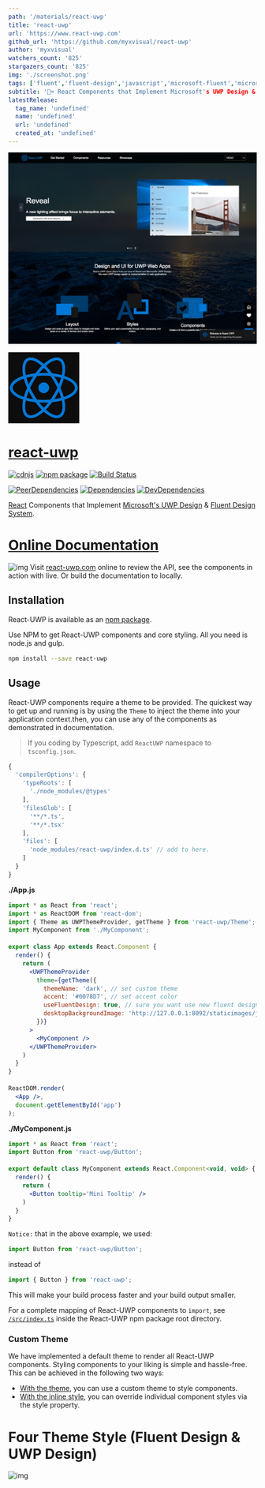 ```yaml
---
path: '/materials/react-uwp'
title: 'react-uwp'
url: 'https://www.react-uwp.com'
github_url: 'https://github.com/myxvisual/react-uwp'
author: 'myxvisual'
watchers_count: '825'
stargazers_count: '825'
img: './screenshot.png'
tags: ['fluent','fluent-design','javascript','microsoft-fluent','microsoft-uwp','react','react-components','typescript','uwp','uwp-design','windows-uwp']
subtitle: '📱⌨️ React Components that Implement Microsoft's UWP Design & Fluent Design.'
latestRelease:
  tag_name: 'undefined'
  name: 'undefined'
  url: 'undefined'
  created_at: 'undefined'
---
```


![alt text](screenshot.png)

![img](https://github.com/myxvisual/react-uwp/blob/master/docs/public/static/images/icons/icon-144x144.png)

# [react-uwp](https://www.react-uwp.com/)

[![cdnjs](https://img.shields.io/cdnjs/v/react-uwp.svg?style=flat-square)](https://cdnjs.com/libraries/react-uwp)
[![npm package](https://img.shields.io/npm/v/react-uwp.svg?style=flat-square)](https://www.npmjs.org/package/react-uwp)
[![Build Status](https://travis-ci.org/myxvisual/react-uwp.svg?branch=master)](https://travis-ci.org/myxvisual/react-uwp)

[![PeerDependencies](https://img.shields.io/david/peer/myxvisual/react-uwp.svg?style=flat-square)](https://david-dm.org/myxvisual/react-uwp#info=peerDependencies&view=list)
[![Dependencies](https://img.shields.io/david/myxvisual/react-uwp.svg?style=flat-square)](https://david-dm.org/myxvisual/react-uwp)
[![DevDependencies](https://img.shields.io/david/dev/myxvisual/react-uwp.svg?style=flat-square)](https://david-dm.org/myxvisual/react-uwp#info=devDependencies&view=list)

[React](https://facebook.github.io/react/) Components that Implement [Microsoft's UWP Design](https://developer.microsoft.com/en-us/windows/apps/design) & [Fluent Design System](http://fluent.microsoft.com/).

# [Online Documentation](https://www.react-uwp.com/)
![img](https://github.com/myxvisual/react-uwp/blob/master/images/doc-site.JPG)
Visit [react-uwp.com](https://www.react-uwp.com/) online to review the API, see the components in action with live.
Or build the documentation to locally.

## Installation
React-UWP is available as an [npm package](https://www.npmjs.org/package/react-uwp).

Use NPM to get React-UWP components and core styling. All you need is node.js and gulp.

``` bash
npm install --save react-uwp
```

## Usage
React-UWP components require a theme to be provided.
The quickest way to get up and running is by using the `Theme` to inject the theme into your application context.then, you can use any of the components as demonstrated in documentation.

> If you coding by Typescript, add `ReactUWP` namespace to `tsconfig.json`.

``` js
{
  'compilerOptions': {
    'typeRoots': [
      './node_modules/@types'
    ],
    'filesGlob': [
      '**/*.ts',
      '**/*.tsx'
    ],
    'files': [
      'node_modules/react-uwp/index.d.ts' // add to here.
    ]
  }
}
```


**./App.js**
```jsx
import * as React from 'react';
import * as ReactDOM from 'react-dom';
import { Theme as UWPThemeProvider, getTheme } from 'react-uwp/Theme';
import MyComponent from './MyComponent';

export class App extends React.Component {
  render() {
    return (
      <UWPThemeProvider
        theme={getTheme({
          themeName: 'dark', // set custom theme
          accent: '#0078D7', // set accent color
          useFluentDesign: true, // sure you want use new fluent design.
          desktopBackgroundImage: 'http://127.0.0.1:8092/staticimages/jennifer-bailey-10753.jpg' // set global desktop background image
        })}
      >
        <MyComponent />
      </UWPThemeProvider>
    )
  }
}

ReactDOM.render(
  <App />,
  document.getElementById('app')
);
```

**./MyComponent.js**
```jsx
import * as React from 'react';
import Button from 'react-uwp/Button';

export default class MyComponent extends React.Component<void, void> {
  render() {
    return (
      <Button tooltip='Mini Tooltip' />
    )
  }
}
```
`Notice:` that in the above example, we used:
```jsx
import Button from 'react-uwp/Button';
```

instead of
```jsx
import { Button } from 'react-uwp';
```

This will make your build process faster and your build output smaller.

For a complete mapping of React-UWP components to `import`,
see [`/src/index.ts`](https://github.com/myxvisual/react-uwp/blob/master/src/index.ts) inside the React-UWP npm package root directory.

### Custom Theme

We have implemented a default theme to render all React-UWP components.
Styling components to your liking is simple and hassle-free.
This can be achieved in the following two ways:
- [With the theme](https://www.react-uwp.com/Styles/Custom-Theme), you can use a custom theme to style components.
- [With the inline style](https://www.react-uwp.com/Styles/Styling-Components), you can override individual
component styles via the style property.
# Four Theme Style (Fluent Design & UWP Design)
![img](https://github.com/myxvisual/react-uwp/blob/master/images/four-theme-style.JPG)

        
